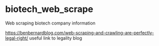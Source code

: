 # biotech_web_scrape
Web scraping biotech company information

https://benbernardblog.com/web-scraping-and-crawling-are-perfectly-legal-right/ useful link to legality blog
